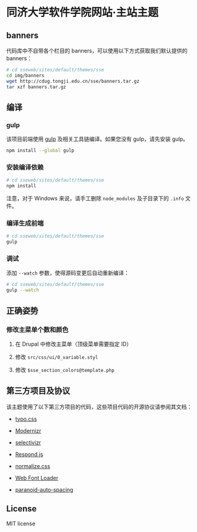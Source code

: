 # 同济大学软件学院网站·主站主题

## banners

代码库中不自带各个栏目的 banners，可以使用以下方式获取我们默认提供的 banners：

```bash
# cd sseweb/sites/default/themes/sse
cd img/banners
wget http://cdug.tongji.edu.cn/sse/banners.tar.gz
tar xzf banners.tar.gz
```

## 编译

### gulp

该项目前端使用 [gulp](https://github.com/gulpjs/gulp/blob/master/docs/getting-started.md) 及相关工具链编译。如果您没有 gulp，请先安装 gulp。

```bash
npm install --global gulp
```

### 安装编译依赖

```bash
# cd sseweb/sites/default/themes/sse
npm install
```

注意，对于 Windows 来说，请手工删除 `node_modules` 及子目录下的 `.info` 文件。

### 编译生成前端

```bash
# cd sseweb/sites/default/themes/sse
gulp
```

### 调试

添加 `--watch` 参数，使得源码变更后自动重新编译：

```bash
# cd sseweb/sites/default/themes/sse
gulp --watch
```

## 正确姿势

### 修改主菜单个数和颜色

1. 在 Drupal 中修改主菜单（顶级菜单需要指定 ID）

2. 修改 `src/css/ui/0_variable.styl`

3. 修改 `$sse_section_colors@template.php`

## 第三方项目及协议

该主题使用了以下第三方项目的代码，这些项目代码的开源协议请参阅其文档：

- [typo.css](https://github.com/sofish/typo.css/)

- [Modernizr](http://modernizr.com/)

- [selectivizr](http://selectivizr.com/)

- [Respond.js](https://github.com/scottjehl/Respond)

- [normalize.css](https://necolas.github.io/normalize.css/)

- [Web Font Loader](https://github.com/typekit/webfontloader)

- [paranoid-auto-spacing](https://github.com/vinta/paranoid-auto-spacing)

## License

MIT license
